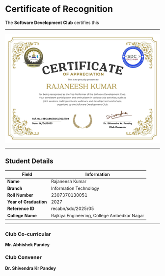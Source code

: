 # Certificate of Recognition

The **Software Development Club** certifies this

---
![recabn/sdc/2025/04](https://github.com/Software-Development-Club-REC-ABN/SDC-open/blob/main/Assets/recabnsdc202504.jpg)


---
## Student Details

| Field               | Information              |
|---------------------|---------------------------|
| **Name**            | Rajaneesh Kumar            |
| **Branch**          | Information Technology     |
| **Roll Number**     | 2307370130051              |
| **Year of Graduation** | 2027                    |
| **Reference ID**      | recabn/sdc/2025/05       |
| **College Name**    |Rajkiya Engineering, College Ambedkar Nagar|

---

### Club Co-curricular 
**Mr. Abhishek Pandey**

### Club Convener  
**Dr. Shivendra Kr Pandey**
